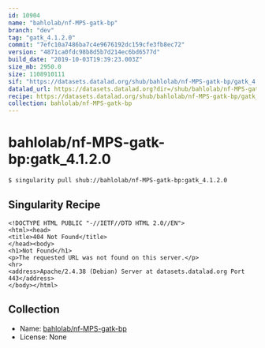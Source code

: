 ```yaml
---
id: 10904
name: "bahlolab/nf-MPS-gatk-bp"
branch: "dev"
tag: "gatk_4.1.2.0"
commit: "7efc10a7486ba7c4e9676192dc159cfe3fb8ec72"
version: "4871ca0fdc98b8d5b7d214ec6bd6577d"
build_date: "2019-10-03T19:39:23.003Z"
size_mb: 2950.0
size: 1108910111
sif: "https://datasets.datalad.org/shub/bahlolab/nf-MPS-gatk-bp/gatk_4.1.2.0/2019-10-03-7efc10a7-4871ca0f/4871ca0fdc98b8d5b7d214ec6bd6577d.sif"
datalad_url: https://datasets.datalad.org?dir=/shub/bahlolab/nf-MPS-gatk-bp/gatk_4.1.2.0/2019-10-03-7efc10a7-4871ca0f/
recipe: https://datasets.datalad.org/shub/bahlolab/nf-MPS-gatk-bp/gatk_4.1.2.0/2019-10-03-7efc10a7-4871ca0f/Singularity
collection: bahlolab/nf-MPS-gatk-bp
---
```


# bahlolab/nf-MPS-gatk-bp:gatk_4.1.2.0

```bash
$ singularity pull shub://bahlolab/nf-MPS-gatk-bp:gatk_4.1.2.0
```

## Singularity Recipe

```singularity
<!DOCTYPE HTML PUBLIC "-//IETF//DTD HTML 2.0//EN">
<html><head>
<title>404 Not Found</title>
</head><body>
<h1>Not Found</h1>
<p>The requested URL was not found on this server.</p>
<hr>
<address>Apache/2.4.38 (Debian) Server at datasets.datalad.org Port 443</address>
</body></html>
```

## Collection

 - Name: [bahlolab/nf-MPS-gatk-bp](https://github.com/bahlolab/nf-MPS-gatk-bp)
 - License: None

